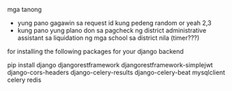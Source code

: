 mga tanong

- yung pano gagawin sa request id kung pedeng random or yeah 2,3
- kung pano yung plano don sa pagcheck ng district administrative assistant sa liquidation ng mga school sa district nila (timer???)




for installing the following packages for your django backend

pip install django djangorestframework djangorestframework-simplejwt django-cors-headers django-celery-results django-celery-beat mysqlclient celery redis
